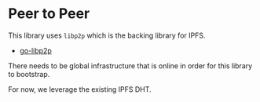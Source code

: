 # Peer to Peer

This library uses `libp2p` which is the backing library for IPFS.

 - [go-libp2p](https://github.com/libp2p/go-libp2p)

There needs to be global infrastructure that is online in order for this library to bootstrap. 

For now, we leverage the existing IPFS DHT.

